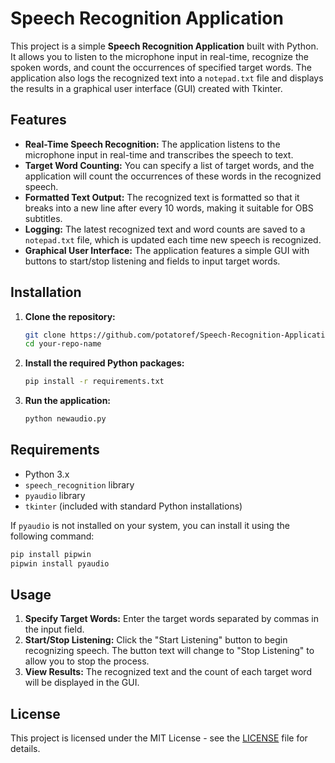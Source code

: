 # Speech Recognition Application

This project is a simple **Speech Recognition Application** built with Python. It allows you to listen to the microphone input in real-time, recognize the spoken words, and count the occurrences of specified target words. The application also logs the recognized text into a `notepad.txt` file and displays the results in a graphical user interface (GUI) created with Tkinter.

## Features

- **Real-Time Speech Recognition:** The application listens to the microphone input in real-time and transcribes the speech to text.
- **Target Word Counting:** You can specify a list of target words, and the application will count the occurrences of these words in the recognized speech.
- **Formatted Text Output:** The recognized text is formatted so that it breaks into a new line after every 10 words, making it suitable for OBS subtitles.
- **Logging:** The latest recognized text and word counts are saved to a `notepad.txt` file, which is updated each time new speech is recognized.
- **Graphical User Interface:** The application features a simple GUI with buttons to start/stop listening and fields to input target words.

## Installation

1. **Clone the repository:**
   ```bash
   git clone https://github.com/potatoref/Speech-Recognition-Application.git
   cd your-repo-name
   ```

2. **Install the required Python packages:**
   ```bash
   pip install -r requirements.txt
   ```

3. **Run the application:**
   ```bash
   python newaudio.py
   ```

## Requirements

- Python 3.x
- `speech_recognition` library
- `pyaudio` library
- `tkinter` (included with standard Python installations)

If `pyaudio` is not installed on your system, you can install it using the following command:

```bash
pip install pipwin
pipwin install pyaudio
```

## Usage

1. **Specify Target Words:** Enter the target words separated by commas in the input field.
2. **Start/Stop Listening:** Click the "Start Listening" button to begin recognizing speech. The button text will change to "Stop Listening" to allow you to stop the process.
3. **View Results:** The recognized text and the count of each target word will be displayed in the GUI.

## License

This project is licensed under the MIT License - see the [LICENSE](LICENSE) file for details.
